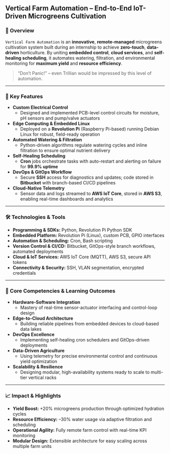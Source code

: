 ## Vertical Farm Automation – End-to-End IoT-Driven Microgreens Cultivation

### 🚀 Overview
`Vertical Farm Automation` is an **innovative**, **remote-managed** microgreens cultivation system built during an internship to achieve **zero-touch**, **data-driven** horticulture. By uniting **embedded control**, **cloud services**, and **self-healing scheduling**, it automates watering, filtration, and environmental monitoring for **maximum yield** and **resource efficiency**.

> “Don’t Panic!” – even Trillian would be impressed by this level of automation.

---

### 🔑 Key Features
- **Custom Electrical Control**  
  - Designed and implemented PCB-level control circuits for moisture, pH sensors and pump/valve actuators  
- **Edge Computing & Embedded Linux**  
  - Deployed on a **Revolution Pi** (Raspberry Pi-based) running Debian Linux for robust, field-ready operation  
- **Automated Watering & Filtration**  
  - Python-driven algorithms regulate watering cycles and inline filtration to ensure optimal nutrient delivery  
- **Self-Healing Scheduling**  
  - **Cron** jobs orchestrate tasks with auto-restart and alerting on failure for **99.9% uptime**  
- **DevOps & GitOps Workflow**  
  - Secure **SSH** access for diagnostics and updates; code stored in **Bitbucket** with branch-based CI/CD pipelines  
- **Cloud-Native Telemetry**  
  - Sensor data and logs streamed to **AWS IoT Core**, stored in **AWS S3**, enabling real-time dashboards and analytics  

---

### 🛠 Technologies & Tools
- **Programming & SDKs:** Python, Revolution Pi Python SDK  
- **Embedded Platform:** Revolution Pi (Linux), custom PCB, GPIO interfaces  
- **Automation & Scheduling:** Cron, Bash scripting  
- **Version Control & CI/CD:** Bitbucket, GitOps-style branch workflows, automated deployments  
- **Cloud & IoT Services:** AWS IoT Core (MQTT), AWS S3, secure API tokens  
- **Connectivity & Security:** SSH, VLAN segmentation, encrypted credentials  

---

### 🎯 Core Competencies & Learning Outcomes
- **Hardware-Software Integration**  
  - Mastery of real-time sensor-actuator interfacing and control-loop design  
- **Edge-to-Cloud Architecture**  
  - Building reliable pipelines from embedded devices to cloud-based data lakes  
- **DevOps Excellence**  
  - Implementing self-healing cron schedulers and GitOps-driven deployments  
- **Data-Driven Agriculture**  
  - Using telemetry for precise environmental control and continuous yield optimization  
- **Scalability & Resilience**  
  - Designing modular, high-availability systems ready to scale to multi-tier vertical racks  

---

### 📈 Impact & Highlights
- **Yield Boost:** +20% microgreens production through optimized hydration cycles  
- **Resource Efficiency:** –30% water usage via adaptive filtration and scheduling  
- **Operational Agility:** Fully remote farm control with real-time KPI monitoring  
- **Modular Design:** Extensible architecture for easy scaling across multiple farm units  
